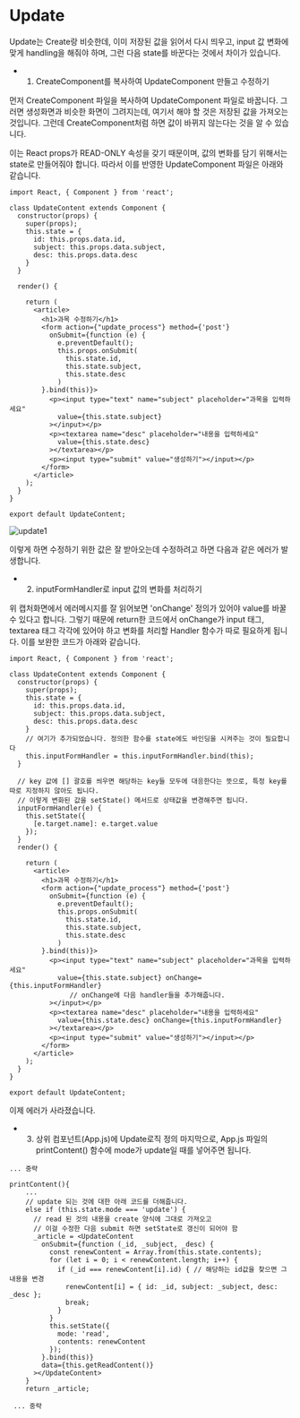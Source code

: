 # Update

Update는 Create랑 비슷한데, 이미 저장된 값을 읽어서 다시 띄우고, input 값 변화에 맞게 handling을 해줘야 하며, 그런 다음 state를 바꾼다는 것에서 차이가 있습니다.

 - 1. CreateComponent를 복사하여 UpdateComponent 만들고 수정하기

먼저 CreateComponent 파일을 복사하여 UpdateComponent 파일로 바꿉니다. 그러면 생성화면과 비슷한 화면이 그려지는데, 여기서 해야 할 것은 저장된 값을 가져오는 것입니다. 그런데 CreateComponent처럼 하면 값이 바뀌지 않는다는 것을 알 수 있습니다.

이는 React props가 READ-ONLY 속성을 갖기 때문이며, 값의 변화를 담기 위해서는 state로 만들어줘야 합니다. 따라서 이를 반영한 UpdateComponent 파일은 아래와 같습니다.

```
import React, { Component } from 'react';

class UpdateContent extends Component {
  constructor(props) {
    super(props);
    this.state = {
      id: this.props.data.id,
      subject: this.props.data.subject,
      desc: this.props.data.desc
    }
  }

  render() {
    
    return (
      <article>
        <h1>과목 수정하기</h1>
        <form action={"update_process"} method={'post'}
          onSubmit={function (e) {
            e.preventDefault();
            this.props.onSubmit(
              this.state.id,
              this.state.subject,
              this.state.desc
            )
        }.bind(this)}>
          <p><input type="text" name="subject" placeholder="과목을 입력하세요"
            value={this.state.subject}
          ></input></p>
          <p><textarea name="desc" placeholder="내용을 입력하세요"
            value={this.state.desc}
          ></textarea></p>
          <p><input type="submit" value="생성하기"></input></p>
        </form>
      </article>
    );
  }
}

export default UpdateContent;
```

![update1](https://velog.velcdn.com/images%2Fjeromecheon%2Fpost%2F6fa3bec8-feb8-47cc-ab17-9075c7ccd130%2FScreen%20Shot%202021-09-14%20at%2012.13.55%20AM.png)

이렇게 하면 수정하기 위한 값은 잘 받아오는데 수정하려고 하면 다음과 같은 에러가 발생합니다.

 - 2. inputFormHandler로 input 값의 변화를 처리하기

위 캡처화면에서 에러메시지를 잘 읽어보면 'onChange' 정의가 있어야 value를 바꿀 수 있다고 합니다. 그렇기 때문에 return한 코드에서 onChange가 input 태그, textarea 태그 각각에 있어야 하고 변화를 처리할 Handler 함수가 따로 필요하게 됩니다. 이를 보완한 코드가 아래와 같습니다.


```
import React, { Component } from 'react';

class UpdateContent extends Component {
  constructor(props) {
    super(props);
    this.state = {
      id: this.props.data.id,
      subject: this.props.data.subject,
      desc: this.props.data.desc
    }
    // 여기가 추가되었습니다. 정의한 함수를 state에도 바인딩을 시켜주는 것이 필요합니다 
    this.inputFormHandler = this.inputFormHandler.bind(this);
  }
	
  // key 값에 [] 괄호를 씌우면 해당하는 key들 모두에 대응한다는 뜻으로, 특정 key를 따로 지정하지 않아도 됩니다. 
  // 이렇게 변화된 값을 setState() 메서드로 상태값을 변경해주면 됩니다.
  inputFormHandler(e) {
    this.setState({
      [e.target.name]: e.target.value
    });
  }
  render() {
    
    return (
      <article>
        <h1>과목 수정하기</h1>
        <form action={"update_process"} method={'post'}
          onSubmit={function (e) {
            e.preventDefault();
            this.props.onSubmit(
              this.state.id,
              this.state.subject,
              this.state.desc
            )
        }.bind(this)}>
          <p><input type="text" name="subject" placeholder="과목을 입력하세요"
            value={this.state.subject} onChange={this.inputFormHandler}
               // onChange에 다음 handler들을 추가해줍니다. 
          ></input></p>
          <p><textarea name="desc" placeholder="내용을 입력하세요"
            value={this.state.desc} onChange={this.inputFormHandler}
          ></textarea></p>
          <p><input type="submit" value="생성하기"></input></p>
        </form>
      </article>
    );
  }
}

export default UpdateContent;
```
이제 에러가 사라졌습니다.

 - 3. 상위 컴포넌트(App.js)에 Update로직 정의
마지막으로, App.js 파일의 printContent() 함수에 mode가 update일 때를 넣어주면 됩니다.

```
... 중략

printContent(){
	...
    // update 되는 것에 대한 아래 코드를 더해줍니다.
    else if (this.state.mode === 'update') {
      // read 된 것의 내용을 create 양식에 그대로 가져오고
      // 이걸 수정한 다음 submit 하면 setState로 갱신이 되어야 함
      _article = <UpdateContent 
        onSubmit={function (_id, _subject, _desc) {
          const renewContent = Array.from(this.state.contents);
          for (let i = 0; i < renewContent.length; i++) {
            if (_id === renewContent[i].id) { // 해당하는 id값을 찾으면 그 내용을 변경
              renewContent[i] = { id: _id, subject: _subject, desc: _desc };
              break;
            }
          }
          this.setState({
            mode: 'read',
            contents: renewContent
          });
        }.bind(this)}
        data={this.getReadContent()}
      ></UpdateContent>
    }
    return _article;
  
 ... 중략
```

